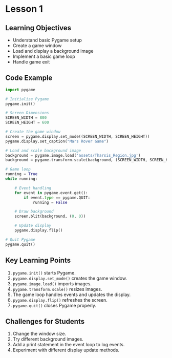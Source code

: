 # Lesson 1

## Learning Objectives
- Understand basic Pygame setup
- Create a game window
- Load and display a background image
- Implement a basic game loop
- Handle game exit

## Code Example
```python
import pygame

# Initialize Pygame
pygame.init()

# Screen Dimensions
SCREEN_WIDTH = 800
SCREEN_HEIGHT = 600

# Create the game window
screen = pygame.display.set_mode((SCREEN_WIDTH, SCREEN_HEIGHT))
pygame.display.set_caption("Mars Rover Game")

# Load and scale background image
background = pygame.image.load('assets/Tharsis_Region.jpg')
background = pygame.transform.scale(background, (SCREEN_WIDTH, SCREEN_HEIGHT))

# Game loop
running = True
while running:

    # Event handling
    for event in pygame.event.get():
        if event.type == pygame.QUIT:
            running = False

    # Draw background
    screen.blit(background, (0, 0))

    # Update display
    pygame.display.flip()

# Quit Pygame
pygame.quit()
```


## Key Learning Points
1. `pygame.init()` starts Pygame.
2. `pygame.display.set_mode()` creates the game window.
3. `pygame.image.load()` imports images.
4. `pygame.transform.scale()` resizes images.
5. The game loop handles events and updates the display.
6. `pygame.display.flip()` refreshes the screen.
7. `pygame.quit()` closes Pygame properly.

## Challenges for Students
1. Change the window size.
2. Try different background images.
3. Add a print statement in the event loop to log events.
4. Experiment with different display update methods.
